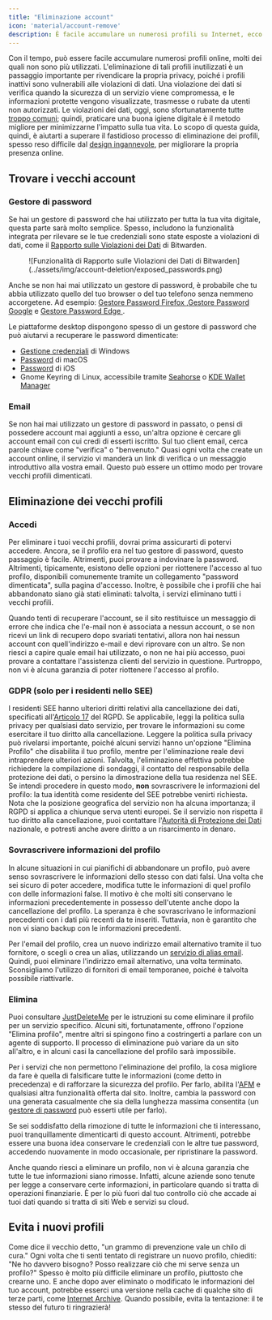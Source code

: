 ```yaml
---
title: "Eliminazione account"
icon: 'material/account-remove'
description: È facile accumulare un numerosi profili su Internet, ecco alcuni consigli su come sfoltirli.
---
```


Con il tempo, può essere facile accumulare numerosi profili online, molti dei quali non sono più utilizzati. L'eliminazione di tali profili inutilizzati è un passaggio importante per rivendicare la propria privacy, poiché i profili inattivi sono vulnerabili alle violazioni di dati. Una violazione dei dati si verifica quando la sicurezza di un servizio viene compromessa, e le informazioni protette vengono visualizzate, trasmesse o rubate da utenti non autorizzati. Le violazioni dei dati, oggi, sono sfortunatamente tutte [troppo comuni](https://haveibeenpwned.com/PwnedWebsites); quindi, praticare una buona igiene digitale è il metodo migliore per minimizzarne l'impatto sulla tua vita. Lo scopo di questa guida, quindi, è aiutarti a superare il fastidioso processo di eliminazione dei profili, spesso reso difficile dal [design ingannevole](https://www.deceptive.design/), per migliorare la propria presenza online.

## Trovare i vecchi account

### Gestore di password

Se hai un gestore di password che hai utilizzato per tutta la tua vita digitale, questa parte sarà molto semplice. Spesso, includono la funzionalità integrata per rilevare se le tue credenziali sono state esposte a violazioni di dati, come il [Rapporto sulle Violazioni dei Dati](https://bitwarden.com/blog/have-you-been-pwned/) di Bitwarden.

<figure markdown>
  ![Funzionalità di Rapporto sulle Violazioni dei Dati di Bitwarden](../assets/img/account-deletion/exposed_passwords.png)
</figure>

Anche se non hai mai utilizzato un gestore di password, è probabile che tu abbia utilizzato quello del tuo browser o del tuo telefono senza nemmeno accorgetene. Ad esempio: [Gestore Password Firefox ](https://support.mozilla.org/kb/password-manager-remember-delete-edit-logins),[Gestore Password Google](https://passwords.google.com/intro) e [ Gestore Password Edge ](https://support.microsoft.com/en-us/microsoft-edge/save-or-forget-passwords-in-microsoft-edge-b4beecb0-f2a8-1ca0-f26f-9ec247a3f336).

Le piattaforme desktop dispongono spesso di un gestore di password che può aiutarvi a recuperare le password dimenticate:

- [Gestione credenziali](https://support.microsoft.com/en-us/windows/accessing-credential-manager-1b5c916a-6a16-889f-8581-fc16e8165ac0) di Windows
- [Password](https://support.apple.com/en-us/HT211145) di macOS
- [ Password](https://support.apple.com/en-us/HT211146) di iOS
- Gnome Keyring di Linux, accessibile tramite [Seahorse](https://wiki.gnome.org/Apps/Seahorse) o [KDE Wallet Manager](https://userbase.kde.org/KDE_Wallet_Manager)

### Email

Se non hai mai utilizzato un gestore di password in passato, o pensi di possedere account mai aggiunti a esso, un'altra opzione è cercare gli account email con cui credi di esserti iscritto. Sul tuo client email, cerca parole chiave come "verifica" o "benvenuto." Quasi ogni volta che create un account online, il servizio vi manderà un link di verifica o un messaggio introduttivo alla vostra email. Questo può essere un ottimo modo per trovare vecchi profili dimenticati.

## Eliminazione dei vecchi profili

### Accedi

Per eliminare i tuoi vecchi profili, dovrai prima assicurarti di potervi accedere. Ancora, se il profilo era nel tuo gestore di password, questo passaggio è facile. Altrimenti, puoi provare a indovinare la password. Altrimenti, tipicamente, esistono delle opzioni per riottenere l'accesso al tuo profilo, disponibili comunemente tramite un collegamento "password dimenticata", sulla pagina d'accesso. Inoltre, è possibile che i profili che hai abbandonato siano già stati eliminati: talvolta, i servizi eliminano tutti i vecchi profili.

Quando tenti di recuperare l'account, se il sito restituisce un messaggio di errore che indica che l'e-mail non è associata a nessun account, o se non ricevi un link di recupero dopo svariati tentativi, allora non hai nessun account con quell'indirizzo e-mail e devi riprovare con un altro. Se non riesci a capire quale email hai utilizzato, o non ne hai più accesso, puoi provare a contattare l'assistenza clienti del servizio in questione. Purtroppo, non vi è alcuna garanzia di poter riottenere l'accesso al profilo.

### GDPR (solo per i residenti nello SEE)

I residenti SEE hanno ulteriori diritti relativi alla cancellazione dei dati, specificati all'[Articolo 17](https://www.gdpr.org/regulation/article-17.html) del RGPD. Se applicabile, leggi la politica sulla privacy per qualsiasi dato servizio, per trovare le informazioni su come esercitare il tuo diritto alla cancellazione. Leggere la politica sulla privacy può rivelarsi importante, poiché alcuni servizi hanno un'opzione "Elimina Profilo" che disabilita il tuo profilo, mentre per l'eliminazione reale devi intraprendere ulteriori azioni. Talvolta, l'eliminazione effettiva potrebbe richiedere la compilazione di sondaggi, il contatto del responsabile della protezione dei dati, o persino la dimostrazione della tua residenza nel SEE. Se intendi procedere in questo modo, **non** sovrascrivere le informazioni del profilo: la tua identità come residente del SEE potrebbe venirti richiesta. Nota che la posizione geografica del servizio non ha alcuna importanza; il RGPD si applica a chiunque serva utenti europei. Se il servizio non rispetta il tuo diritto alla cancellazione, puoi contattare l'[Autorità di Protezione dei Dati](https://ec.europa.eu/info/law/law-topic/data-protection/reform/rights-citizens/redress/what-should-i-do-if-i-think-my-personal-data-protection-rights-havent-been-respected_en) nazionale, e potresti anche avere diritto a un risarcimento in denaro.

### Sovrascrivere informazioni del profilo

In alcune situazioni in cui pianifichi di abbandonare un profilo, può avere senso sovrascrivere le informazioni dello stesso con dati falsi. Una volta che sei sicuro di poter accedere, modifica tutte le informazioni di quel profilo con delle informazioni false. Il motivo è che molti siti conservano le informazioni precedentemente in possesso dell'utente anche dopo la cancellazione del profilo. La speranza è che sovrascrivano le informazioni precedenti con i dati più recenti da te inseriti. Tuttavia, non è garantito che non vi siano backup con le informazioni precedenti.

Per l'email del profilo, crea un nuovo indirizzo email alternativo tramite il tuo fornitore, o scegli o crea un alias, utilizzando un [servizio di alias email](../email.md#email-aliasing-services). Quindi, puoi eliminare l'indirizzo email alternativo, una volta terminato. Sconsigliamo l'utilizzo di fornitori di email temporanee, poiché è talvolta possibile riattivarle.

### Elimina

Puoi consultare [JustDeleteMe](https://justdeleteme.xyz) per le istruzioni su come eliminare il profilo per un servizio specifico. Alcuni siti, fortunatamente, offrono l'opzione "Elimina profilo", mentre altri si spingono fino a costringerti a parlare con un agente di supporto. Il processo di eliminazione può variare da un sito all'altro, e in alcuni casi la cancellazione del profilo sarà impossibile.

Per i servizi che non permettono l'eliminazione del profilo, la cosa migliore da fare è quella di falsificare tutte le informazioni (come detto in precedenza) e di rafforzare la sicurezza del profilo. Per farlo, abilita l'[AFM](multi-factor-authentication.md) e qualsiasi altra funzionalità offerta dal sito. Inoltre, cambia la password con una generata casualmente che sia della lunghezza massima consentita (un [gestore di password](../passwords.md) può esserti utile per farlo).

Se sei soddisfatto della rimozione di tutte le informazioni che ti interessano, puoi tranquillamente dimenticarti di questo account. Altrimenti, potrebbe essere una buona idea conservare le credenziali con le altre tue password, accedendo nuovamente in modo occasionale, per ripristinare la password.

Anche quando riesci a eliminare un profilo, non vi è alcuna garanzia che tutte le tue informazioni siano rimosse. Infatti, alcune aziende sono tenute per legge a conservare certe informazioni, in particolare quando si tratta di operazioni finanziarie. È per lo più fuori dal tuo controllo ciò che accade ai tuoi dati quando si tratta di siti Web e servizi su cloud.

## Evita i nuovi profili

Come dice il vecchio detto, "un grammo di prevenzione vale un chilo di cura." Ogni volta che ti senti tentato di registrare un nuovo profilo, chiediti: "Ne ho davvero bisogno? Posso realizzare ciò che mi serve senza un profilo?" Spesso è molto più difficile eliminare un profilo, piuttosto che crearne uno. E anche dopo aver eliminato o modificato le informazioni del tuo account, potrebbe esserci una versione nella cache di qualche sito di terze parti, come [Internet Archive](https://archive.org/). Quando possibile, evita la tentazione: il te stesso del futuro ti ringrazierà!
